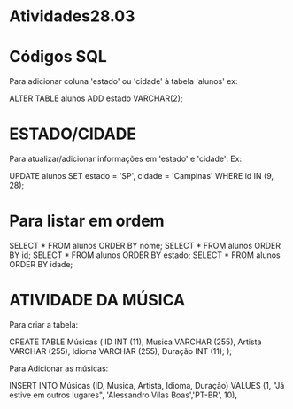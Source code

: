 # Atividades28.03

# Códigos SQL
Para adicionar coluna 'estado' ou 'cidade' à tabela 'alunos'
ex:

ALTER TABLE alunos
ADD estado VARCHAR(2);

# ESTADO/CIDADE

Para atualizar/adicionar informações em 'estado' e 'cidade':
Ex:

UPDATE alunos
  SET estado = 'SP', cidade = 'Campinas'
WHERE id IN (9, 28);

# Para listar em ordem

SELECT * FROM alunos ORDER BY nome;
SELECT * FROM alunos ORDER BY id;
SELECT * FROM alunos ORDER BY estado;
SELECT * FROM alunos ORDER BY idade;

# ATIVIDADE DA MÚSICA 

Para criar a tabela:

CREATE TABLE Músicas (
ID INT (11),
Musica VARCHAR (255),
Artista VARCHAR (255),
Idioma VARCHAR (255),
Duração INT (11);
);

Para Adicionar as músicas:

INSERT INTO Músicas (ID, Musica, Artista, Idioma, Duração)
VALUES
(1, "Já estive em outros lugares", 'Alessandro Vilas Boas','PT-BR', 10),
